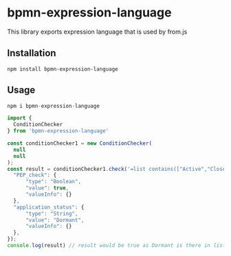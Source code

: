 # bpmn-expression-language

This library exports expression language that is used by from.js


## Installation

```
npm install bpmn-expression-language
```


## Usage

```javascript
npm i bpmn-expression-language

import {
  ConditionChecker
} from 'bpmn-expression-language'

const conditionChecker1 = new ConditionChecker(
  null
  null
);
const result = conditionChecker1.check('=list contains(["Active","Close","Dormant"], application_status.value)', {
  "PEP_check": {
      "type": "Boolean",
      "value": true,
      "valueInfo": {}
  },
  "application_status": {
      "type": "String",
      "value": "Dormant",
      "valueInfo": {}
  },
});
console.log(result) // result would be true as Dormant is there in list
```